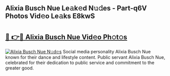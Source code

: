 ## Alixia Busch Nue Le𝚊k𝚎d N𝚞𝚍es - Part-q6V Photos Vid𝚎o Le𝚊ks E8kwS

# <h2><a href="http://fb6wxq.evod.top/?m=Alixia+Busch+Nue">🔗 👉🔴 Alixia Busch Nue Vid𝚎o Ph𝚘t𝚘s</a></h2>

[![Alixia Busch Nue N𝚞d𝚎s](https://i.imgur.com/8V9OHl7.gif)](http://fb6wxq.evod.top/?m=Alixia+Busch+Nue)
Social media personality Alixia Busch Nue known for their dance and lifestyle content. Public servant Alixia Busch Nue, celebrated for their dedication to public service and commitment to the greater good. 

